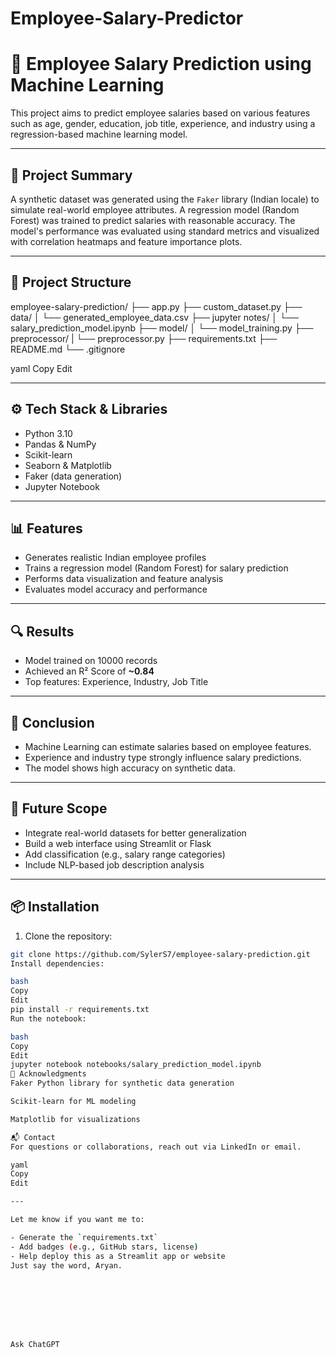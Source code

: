 # Employee-Salary-Predictor

# 💼 Employee Salary Prediction using Machine Learning

This project aims to predict employee salaries based on various features such as age, gender, education, job title, experience, and industry using a regression-based machine learning model.

---

## 🧠 Project Summary

A synthetic dataset was generated using the `Faker` library (Indian locale) to simulate real-world employee attributes. A regression model (Random Forest) was trained to predict salaries with reasonable accuracy. The model's performance was evaluated using standard metrics and visualized with correlation heatmaps and feature importance plots.

---

## 📂 Project Structure

employee-salary-prediction/
├── app.py
├── custom_dataset.py
├── data/
│ └── generated_employee_data.csv
├── jupyter notes/
│ └── salary_prediction_model.ipynb
├── model/
│ └── model_training.py
├── preprocessor/
| └── preprocessor.py
├── requirements.txt
├── README.md
└── .gitignore

yaml
Copy
Edit

---

## ⚙️ Tech Stack & Libraries

- Python 3.10
- Pandas & NumPy
- Scikit-learn
- Seaborn & Matplotlib
- Faker (data generation)
- Jupyter Notebook

---

## 📊 Features

- Generates realistic Indian employee profiles
- Trains a regression model (Random Forest) for salary prediction
- Performs data visualization and feature analysis
- Evaluates model accuracy and performance

---

## 🔍 Results

- Model trained on 10000 records
- Achieved an R² Score of **~0.84**
- Top features: Experience, Industry, Job Title

---

## 📌 Conclusion

- Machine Learning can estimate salaries based on employee features.
- Experience and industry type strongly influence salary predictions.
- The model shows high accuracy on synthetic data.

---

## 🚀 Future Scope

- Integrate real-world datasets for better generalization
- Build a web interface using Streamlit or Flask
- Add classification (e.g., salary range categories)
- Include NLP-based job description analysis

---

## 📦 Installation

1. Clone the repository:
```bash
git clone https://github.com/SylerS7/employee-salary-prediction.git
Install dependencies:

bash
Copy
Edit
pip install -r requirements.txt
Run the notebook:

bash
Copy
Edit
jupyter notebook notebooks/salary_prediction_model.ipynb
🙏 Acknowledgments
Faker Python library for synthetic data generation

Scikit-learn for ML modeling

Matplotlib for visualizations

📬 Contact
For questions or collaborations, reach out via LinkedIn or email.

yaml
Copy
Edit

---

Let me know if you want me to:

- Generate the `requirements.txt`
- Add badges (e.g., GitHub stars, license)
- Help deploy this as a Streamlit app or website  
Just say the word, Aryan.








Ask ChatGPT
